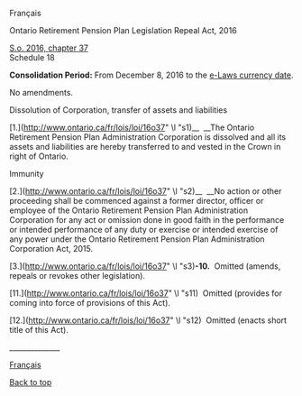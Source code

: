 [<a id="Top"></a>Français](http://www.ontario.ca/fr/lois/loi/16o37)

Ontario Retirement Pension Plan Legislation Repeal Act, 2016

[S\.o\. 2016, chapter 37](https://www.ontario.ca/laws/statute/S16037)  
Schedule 18

__Consolidation Period:__  From December 8, 2016 to the [e\-Laws currency date](http://www.e-laws.gov.on.ca/navigation?file=currencyDates&lang=en)\.

No amendments\.

Dissolution of Corporation, transfer of assets and liabilities

<a id="s1"></a>	[1\.](http://www.ontario.ca/fr/lois/loi/16o37" \l "s1)__  __The Ontario Retirement Pension Plan Administration Corporation is dissolved and all its assets and liabilities are hereby transferred to and vested in the Crown in right of Ontario\.

Immunity

<a id="s2"></a>	[2\.](http://www.ontario.ca/fr/lois/loi/16o37" \l "s2)__  __No action or other proceeding shall be commenced against a former director, officer or employee of the Ontario Retirement Pension Plan Administration Corporation for any act or omission done in good faith in the performance or intended performance of any duty or exercise or intended exercise of any power under the Ontario Retirement Pension Plan Administration Corporation Act, 2015\.

<a id="s3"></a>	[3\.](http://www.ontario.ca/fr/lois/loi/16o37" \l "s3)__\-10\.__  Omitted \(amends, repeals or revokes other legislation\)\.

<a id="s11"></a>	[11\.](http://www.ontario.ca/fr/lois/loi/16o37" \l "s11)  Omitted \(provides for coming into force of provisions of this Act\)\.

<a id="s12"></a>	[12\.](http://www.ontario.ca/fr/lois/loi/16o37" \l "s12)  Omitted \(enacts short title of this Act\)\.

\_\_\_\_\_\_\_\_\_\_\_\_\_\_

[Français](http://www.ontario.ca/fr/lois/loi/16o37)

[Back to top](#Top)

